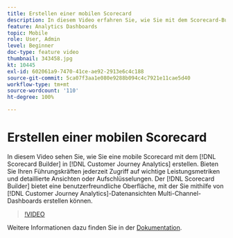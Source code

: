 ```yaml
---
title: Erstellen einer mobilen Scorecard
description: In diesem Video erfahren Sie, wie Sie mit dem Scorecard-Builder in Customer Journey Analytics eine mobile Scorecard erstellen. Bieten Sie Ihren Führungskräften jederzeit Zugriff auf wichtige Leistungsmetriken und detaillierte Ansichten oder Aufschlüsselungen. Der Scorecard-Builder bietet eine benutzerfreundliche Oberfläche, mit der Sie Multi-Channel-Dashboards erstellen können, die Customer Journey Analytics-Datenansichten verwenden.
feature: Analytics Dashboards
topic: Mobile
role: User, Admin
level: Beginner
doc-type: feature video
thumbnail: 343458.jpg
kt: 10445
exl-id: 602061a9-7470-41ce-ae92-2913e6c4c188
source-git-commit: 5ca07f3aa1e080e9288b094c4c7921e11cae5d40
workflow-type: tm+mt
source-wordcount: '110'
ht-degree: 100%

---
```


# Erstellen einer mobilen Scorecard

In diesem Video sehen Sie, wie Sie eine mobile Scorecard mit dem [!DNL Scorecard Builder] in [!DNL Customer Journey Analytics] erstellen. Bieten Sie Ihren Führungskräften jederzeit Zugriff auf wichtige Leistungsmetriken und detaillierte Ansichten oder Aufschlüsselungen. Der [!DNL Scorecard Builder] bietet eine benutzerfreundliche Oberfläche, mit der Sie mithilfe von [!DNL Customer Journey Analytics]-Datenansichten Multi-Channel-Dashboards erstellen können.

>[!VIDEO](https://video.tv.adobe.com/v/3415761/?quality=12&learn=on&captions=ger)

Weitere Informationen dazu finden Sie in der [Dokumentation](https://experienceleague.adobe.com/docs/analytics-platform/using/cja-dashboards/create-scorecard.html?lang=de).